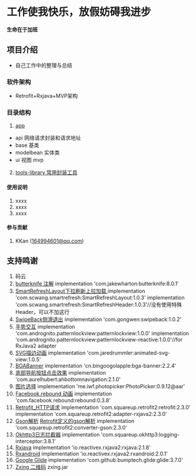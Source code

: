 # 工作使我快乐，放假妨碍我进步
**生命在于加班**

## 项目介绍
   - 自己工作中的整理与总结

### 软件架构
   - Retrofit+Rxjava+MVP架构


### 目录结构
1.  [app](https://gitee.com/KKan/RMedal/tree/master/app)
   - api 网络请求封装和请求地址
   - base 基类
   - modelbean 实体类
   - ui 视图 mvp
2.  [tools-library 常用封装工具](https://gitee.com/KKan/RMedal/tree/master/tools-library)

#### 使用说明

1. xxxx
2. xxxx
3. xxxx

#### 参与贡献

1. KKan (164994601@qq.com)


## 支持鸣谢

1. 码云
2. [butterknife 注解](https://github.com/JakeWharton/butterknife)
    implementation 'com.jakewharton:butterknife:8.0.1'
3. [SmartRefreshLayout下拉刷新上拉加载 ](https://github.com/scwang90/SmartRefreshLayout)
    implementation 'com.scwang.smartrefresh:SmartRefreshLayout:1.0.3'
    implementation 'com.scwang.smartrefresh:SmartRefreshHeader:1.0.3'//没有使用特殊Header，可以不加这行
4. [SwipeBack侧滑退出](https://github.com/gongwen/SwipeBackLayout)
    implementation 'com.gongwen:swipeback:1.0.2'
5. [手势交互](https://github.com/aritraroy/PatternLockView)
    implementation 'com.andrognito.patternlockview:patternlockview:1.0.0'
    implementation 'com.andrognito.patternlockview:patternlockview-reactive:1.0.0'//for RxJava2 adapter
6. [SVG描边动画](http://blog.csdn.net/leaf_130/article/details/54848071)
    implementation 'com.jaredrummler:animated-svg-view:1.0.5'
7. [BGABanner](https://github.com/bingoogolapple/BGABanner-Android)
    implementation 'cn.bingoogolapple:bga-banner:2.2.4'
8. [底部导航按钮点击效果](https://github.com/aurelhubert/ahbottomnavigation)
    implementation 'com.aurelhubert:ahbottomnavigation:2.1.0'
9. [图片选择](https://github.com/donglua/PhotoPicker)
    implementation 'me.iwf.photopicker:PhotoPicker:0.9.12@aar'
10. [Facebook.rebound 动画](http://facebook.github.io/rebound/)
    implementation 'com.facebook.rebound:rebound:0.3.8'
11. [Retrofit_HTTP请求](http://square.github.io/retrofit/)
    implementation 'com.squareup.retrofit2:retrofit:2.3.0'
    implementation 'com.squareup.retrofit2:adapter-rxjava2:2.3.0'
12. [Gson解析](https://github.com/google/gson)
    [Retrofit定义的gson解析](http://mvnrepository.com/artifact/com.squareup.retrofit2/converter-gson)
    implementation 'com.squareup.retrofit2:converter-gson:2.3.0'
13. [Okhttp3日志拦截器](https://github.com/victorfan336/okhttp-logging-interceptor)
    implementation 'com.squareup.okhttp3:logging-interceptor:3.8.1'
14. [Rxjava](https://github.com/ReactiveX/RxJava)
    implementation 'io.reactivex.rxjava2:rxjava:2.1.8'
15. [Rxandroid](https://github.com/ReactiveX/RxAndroid)
    implementation 'io.reactivex.rxjava2:rxandroid:2.0.1'
16. [Google Glide](https://github.com/bumptech/glide)
    implementation 'com.github.bumptech.glide:glide:3.7.0'
17. [Zxing 二维码](https://github.com/zxing/zxing)
    zxing.jar